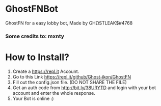 # GhostFNBot
GhostFN for a easy lobby bot, Made by GHΩSTLEAK$#4768
### Some credits to: mxnty
# How to Install?
1. Create a https://repl.it Account.
2. Go to this Link https://repl.it/github/Ghost-ikon/GhostFN
3. Fill out the config.json file. (DO NOT SHARE THE FILE)
4. Get an auth code from http://bit.ly/38URYTD and login with your bot account and enter the whole response.
5. Your Bot is online :)
